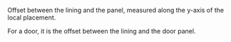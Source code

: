 Offset between the lining and the panel, measured along the y-axis of the local placement.

For a door, it is the offset between the lining and the door panel.
